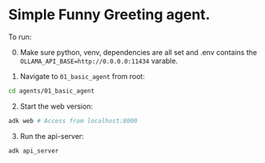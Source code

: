# Simple Funny Greeting agent.

To run:

0. Make sure python, venv, dependencies are all set and .env contains the `OLLAMA_API_BASE=http://0.0.0.0:11434` varable.

1. Navigate to `01_basic_agent` from root:

```sh
cd agents/01_basic_agent
```

2. Start the web version:

```sh
adk web # Access from localhost:8000
```

3. Run the api-server:

```sh
adk api_server
```
